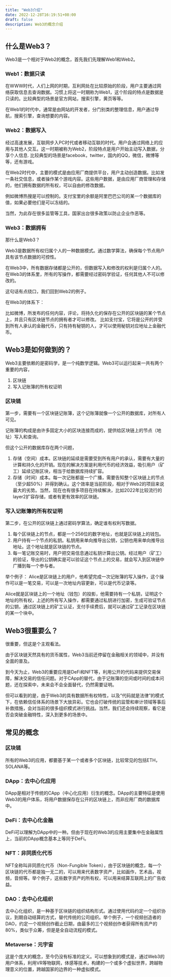 ```yaml
---
title: "Web3介绍"
date: 2022-12-28T16:19:51+08:00
draft: false
description: Web3的概念介绍
---
```


## 什么是Web3？

Web3是一个相对于Web2的概念，首先我们先理解Web1和Web2。

### Web1：数据只读
在WWW时代，人们上网的时期，互利网处在比较原始的阶段，用户主要通过网络获取信息去查询数据。习惯上将这一时期称为Web1，这个阶段的特点是数据是只读的。比较典型的场景是官方网站，搜索引擎，黄页等等。

在Web1的时代中，通常是由网站的开发者，分门别类的整理信息，用户通过导航，搜索引擎，查询想要的内容。

### Web2：数据写入
经过高速发展，互联网步入PC时代或者移动互联的时代。用户会通过网络上的应用与其他人交互。这一时期被称为Web2，阶段特点是用户开始主动写入数据，分享个人信息. 比较典型的场景是facebook，twitter，国内的QQ，微信，微博等等，还有游戏。

在Web2时代中，主要的模式是由应用厂商提供平台，用户主动创造数据。比如发一条社交信息，或者操作某个游戏内容。这些用户数据，是由应用厂商管理和存储的，他们拥有数据的所有权，可以自由的修改数据。

例如微博热搜是可以控制的。支付宝里的余额是阿里巴巴公司的某一个数据库的值，如果必要他们是可以冻结的。

当然，为此存在很多监管等工具，国家出台很多政策以防止企业作恶等。

### Web3：数据拥有
那什么是Web3？

Web3是数据所有权归属个人的一种数据模式。通过数学算法，确保每个节点用户具有该节点数据的可控性。

在Web3中，所有数据存储都是公开的，但数据写入和修改的权利是归属个人的。在Web3的体系里，所有的写操作，都需要经过密码学验证，任何其他人不可以修改的。

这句话有点绕口，我们回到Web2的例子。

在Web3的体系下：

比如微博，所发布的任何内容，评论，将持久化的保存在公开的区块链的某个节点上，并且只有区块链节点的拥有者才可以修改。
比如支付宝，它将是公开的并受到所有人承认的金融代币，只有持有秘钥的人，才可以使用秘钥对应地址上金融代币。

## Web3是如何做到的？

Web3主要依赖的是密码学，是一个纯数学逻辑。Web3可以运行起来一共有两个重要的内容，
1. 区块链
2. 写入记账簿的所有权证明

### 区块链
第一步，需要有一个区块链记账簿，这个记账簿就像一个公开的数据库，对所有人可见。

记账簿的构成是由许多固定大小的区块连接而成的，提供给区块链上的节点（地址）写入和查询。

但这个公开的数据库存在两个问题，
   1. 存储（空间）成本。区块链的延续是需要受到所有用户的承认，需要有大量的计算和持久化的开销。现在的解决方案是利用代币的经济效益，吸引用户（矿工）延续记账区块，相当于给数据库持续扩容。
   2. 存储（时间）成本。每一次记账都是一个广播，需要告知整个区块链上的节点（至少超50%）并得到确认。这个效率是当前阶段，相对于Web2的项目来说最大的劣势。当然，现在也有很多项目在持续解决，比如2022年比较流行的layer2扩容存储，或者有更有效率的区块链。

### 写入记账簿的所有权证明
第二步，在公开的区块链上通过密码学算法，确定谁有权利写数据。
   1. 每个区块链上的节点，都是一个256位的数字地址，也就是区块链上的钱包。
   2. 用户持有一个节点的私钥。私钥用来单向推导出公钥，公钥也用来单向推导出地址。这个地址就是区块链的节点。
   3. 每一笔记账交易时，用户把交易信息通过私钥计算出公钥。经过用户（矿工）的验证，导出的公钥确实是可以验证这个节点上的交易，就会写入到区块链中广播到每一个参与者。

举个例子：
Alice是区块链上的用户，他希望完成一次记账簿的写入操作，这个操作可以是一笔交易，可以是一次地址内容更新，可以是代币记录等。

Alice就是区块链上的一个地址（钱包）的投影，他需要持有一个私钥，证明这个地址的所有权，上述的所有写入操作，都需要通过私钥进行加密，生成可验证节点的公钥，通过区块链上的矿工认证，支付手续费后，就可以通过矿工记录在区块链的某一个块中。

## Web3很重要么？
很重要，但这是个主观看法。

由于区块链天然具有的货币属性，Web3当前还停留在金融相关的领域中，并没有全面的普及。

到今天为止，Web3的重要应用是DeFi和NFT等，利用公开的代码来提供交易保障，解决交易的信任问题。对于CApp的替代，由于记账簿的空间或时间的成本问题，还在探索中，未来会不会全面替代，仍然需要证明。

但可以看到的是，由于Web3的具有数据所有权特性，以及“代码就是法律”的模式下，在依赖信任体系的场景下大放异彩。它也会打破传统的监管和审计领域等事后补救措施，会对当前的很多组织模式进行挑战。当然，我们还会持续观察，看它是否会突破金融特性，深入到更多的场景中。

## 常见的概念

### 区块链
所有的Web3的应用，都要基于某一个或者多个区块链，比较常见的包括ETH，SOLANA等。

### DApp：去中心化应用
DApp是相对于传统的CApp（中心化应用）衍生的概念。DApp的主要特征是使用Web3的用户体系，将用户数据保存在公开的区块链上，而非应用厂商的数据库中。

### DeFi：去中心化金融
DeFi可以理解为DApp中的一种。但由于现在的Web3的应用主要集中在金融属性上，当前的DApp概念基本上等同于DeFi。

### NFT：非同质化代币
NFT全称叫非同质化代币（Non-Fungible Token），由于区块链的概念，每一个区块链的代币都是独一无二的，可以用来代表数字资产，比如画作，艺术品，视频，音频等。举个例子，这些数字资产的所有权，可以用来结算互联网上的广告收益。

### DAO：去中心化组织
去中心化组织，是一种基于区块链的组织结构形式。通过使用代码约定一个组织协议，到期自动结算的方式，替代传统的公司组织。举个例子，一个视频创造者的DAO，约定一个视频创作截止日期，由最多的三个视频创作者获得所有资产的80%，类似于众筹，但是是全自动流程的模式。

### Metaverse：元宇宙
这是个庞大的概念，至今仍没有标准的定义。可以想象到的模式是，通过Web3的用户体系，利用VR等物联网，体感等技术，构建的一个或多个虚拟世界，跨越物理意义的位置，跨越国家的边界的一种虚拟模式。
